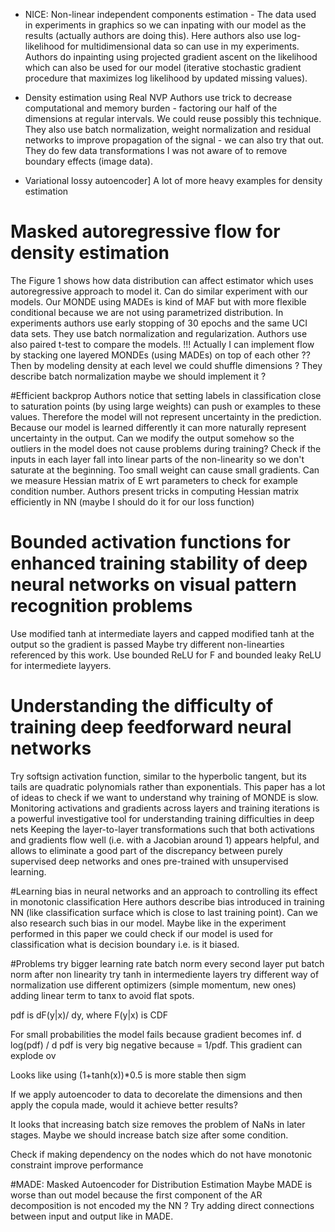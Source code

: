 * NICE: Non-linear independent components estimation - 
The data used in experiments in graphics so we can inpating with our model as the results (actually authors are
doing this).
Here authors also use log-likelihood for multidimensional data so can use in my experiments.
Authors do inpainting using projected gradient ascent on the likelihood which can also be used for our model (iterative 
stochastic gradient procedure that maximizes log likelihood by updated missing values).

* Density estimation using Real NVP
Authors use trick to decrease computational and memory burden - factoring our half of the dimensions at regular intervals.
We could reuse possibly this technique.
They also use batch normalization, weight normalization and residual networks to improve propagation of the signal - we can
also try that out.
They do few data transformations I was not aware of to remove boundary effects (image data).

* Variational lossy autoencoder]
A lot of more heavy examples for density estimation

# Masked autoregressive flow for density estimation
The Figure 1 shows how data distribution can affect estimator which uses autoregressive approach to model it. Can do 
similar experiment with our models.
Our MONDE using MADEs is kind of MAF but with more flexible conditional because we are not using parametrized distribution.
In experiments authors use early stopping of 30 epochs and the same UCI data sets. They use batch normalization and
regularization. Authors use also paired t-test to compare the models.
!!! Actually I can implement flow by stacking one layered MONDEs (using MADEs) on top of each other ?? Then by modeling
density at each level we could shuffle dimensions ? 
They describe batch normalization maybe we should implement it ?

#Efficient backprop
Authors notice that setting labels in classification close to saturation points (by using large weights) can push or 
examples to these values. Therefore the model will not represent uncertainty in the prediction.
Because our model is learned differently it can more naturally represent uncertainty in the output. 
Can we modify the output somehow so the outliers in the model does not cause problems during training?
Check if the inputs in each layer fall into linear parts of the non-linearity so we don't saturate at the beginning.
Too small weight can cause small gradients.
Can we measure Hessian matrix of E wrt parameters to check for example condition number.
Authors present tricks in computing Hessian matrix efficiently in NN (maybe I should do it for our loss function)

# Bounded activation functions for enhanced training stability of deep neural networks on visual pattern recognition problems
Use modified tanh at intermediate layers and capped modified tanh at the output so the gradient is passed
Maybe try different non-linearties referenced by this work.
Use bounded ReLU for F and bounded leaky ReLU for intermediete layyers. 

# Understanding the difficulty of training deep feedforward neural networks
Try softsign activation function, similar to the hyperbolic tangent, but its tails are quadratic polynomials rather
than exponentials. This paper has a lot of ideas to check if we want to understand why training of MONDE is slow.
Monitoring activations and gradients across layers and training iterations is a powerful investigative tool for
understanding training difficulties in deep nets
Keeping the layer-to-layer transformations such that both activations and gradients flow well (i.e. with a Jacobian
around 1) appears helpful, and allows to eliminate a good part of the discrepancy between purely
supervised deep networks and ones pre-trained with unsupervised learning.

#Learning bias in neural networks and an approach to controlling its effect in monotonic classification
Here authors describe bias introduced in training NN (like classification surface which is close to last training
point). Can we also research such bias in our model. Maybe like in the experiment performed in this paper we could
check if our model is used for classification what is decision boundary i.e. is it biased.

#Problems
try bigger learning rate
batch norm every second layer
put batch norm after non linearity
try tanh in intermediente layers
try different way of normalization
use different optimizers (simple momentum, new ones)
adding linear term to tanx to avoid flat spots.

pdf is dF(y|x)/ dy, where F(y|x) is CDF

For small probabilities the model fails because gradient becomes inf.
 d log(pdf) / d pdf is very big negative because = 1/pdf. This gradient can explode ov

Looks like using (1+tanh(x))*0.5 is more stable then sigm

If we apply autoencoder to data to decorelate the dimensions and then apply the copula made, would it achieve better results?

It looks that increasing batch size removes the problem of NaNs in later stages. Maybe we should increase batch size
after some condition.

Check if making dependency on the nodes which do not have monotonic constraint improve performance

#MADE: Masked Autoencoder for Distribution Estimation
Maybe MADE is worse than out model because the first component of the AR decomposition is not encoded my the NN ?
Try adding direct connections between input and output like in MADE.